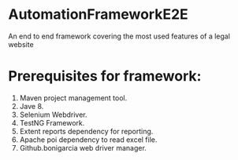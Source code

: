 # AutomationFrameworkE2E
An end to end framework covering the most used features of a legal website

# Prerequisites for framework:

1. Maven project management tool.
2. Jave 8.
3. Selenium Webdriver.
4. TestNG Framework.
5. Extent reports dependency for reporting.
6. Apache poi dependency to read excel file.
7. Github.bonigarcia web driver manager.
